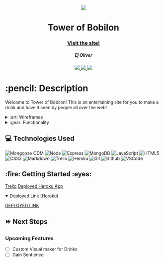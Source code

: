 <div align="center">
   <img src="https://i.imgur.com/SU4D8d1.png"/>
   <h1>Tower of Bobilon</h1>
   <h3><a href="https://tower-of-bobilon.herokuapp.com/">Visit the site!</a></h3>
   <h5>Ej Oliver</h5>                             
   <a href="https://github.com/K1neticz" target="_blank">
      <img src="https://img.shields.io/badge/-Portfolio:_user.github.io-darkgreen?style=flat&logo=medium"/>
   </a>
   <a href="https://www.linkedin.com/in/eldrickoliver/" target="_blank">
      <img src="https://img.shields.io/badge/-linkedin.com/in/user-blue?style=flat&``logo=Linkedin&logoColor=white">
   </a> 
   <a href="mailto:ej.oliver1107@gmail.com" target="_blank">
      <img src="https://img.shields.io/badge/-user@gmail.com-c14438?style=flat&logo=Gmail&``logoColor=white">
   </a>
</div>

<h1>:pencil: Description</h1>
<p>Welcome to Tower of Bobilon! This is an entertaining site for you to make a drink and have it seen by people all over the web!</p>

<details>
<summary> :art: Wireframes</summary>

| Description | Screenshot |
|------------ | ------------|
| <h3 align="center">Homepage</h3> | <img src="https://trello.com/1/cards/6261da265f11f85c85f0de69/attachments/6261da35144fb2722ae883fc/previews/6261da37144fb2722ae88458/download/Homepage.jpg" width="700"/> |
| <h3 align="center">View all the Drinks</h3> | <img src="https://trello.com/1/cards/6261daae076b900f2fdc1c25/attachments/6261dad05292d34ec3f90c3e/previews/preview/download/List.jpg" width="700"/> |
| <h3 align="center">Create A Drink</h3> | <img src="https://trello.com/1/cards/6261dab78c0c6276a5c148d1/attachments/6261dad6fda8f441a0049dab/previews/preview/download/CreateBobaholics.jpg" width="700"/> |
| <h3 align="center">Review a Created Drink</h3> | <img src="https://trello.com/1/cards/6261dab96f6e233a189f6702/attachments/6261dae2015dcb747f66649b/previews/preview/download/Review.jpg" width="700"/> |

</details>

<details>
<summary> :gear: Functionality</summary>

| Description | Screenshot |
|------------ | ------------|
| <h3 align="center">Create a Drink</h3> | <img src="https://i.imgur.com/v2zlAMP.png" width="700"/> |
| <h3 align="center">User Implemented Drinks</h3> | <img src="https://i.imgur.com/dxLgLrd.png" width="700"/> |
| <h3 align="center">Create a Review</h3> | <img src="https://i.imgur.com/ZH7XlMd.png" width="700"/> |
| <h3 align="center">User Created Drinks</h3> | <img src="https://i.imgur.com/SPDY0nR.png" width="700"/> |





</details>

## :computer: Technologies Used

![Mongoose ODM](https://img.shields.io/badge/-Mongoose_ODM-333?style=flat&logo=mongodb)
![Node](https://img.shields.io/badge/-Node.js-333?style=flat&logo=node.js)
![Express](https://img.shields.io/badge/-Express-333?style=flat&logo=express)
![MongoDB](https://img.shields.io/badge/-MongoDB-333?style=flat&logo=mongodb)
![JavaScript](https://img.shields.io/badge/-JavaScript-333?style=flat&logo=javascript) 
![HTML5](https://img.shields.io/badge/-HTML5-333?style=flat&logo=html5)
![CSS3](https://img.shields.io/badge/-CSS-333?style=flat&logo=css3)
![Markdown](https://img.shields.io/badge/-Markdown-333?style=flat&logo=markdown)
![Trello](https://img.shields.io/badge/-Trello-333?style=flat&logo=trello) 
![Heroku](https://img.shields.io/badge/-Heroku-333?style=flat&logo=heroku)
![Git](https://img.shields.io/badge/-Git-333?style=flat&logo=git)
![Github](https://img.shields.io/badge/-GitHub-333?style=flat&logo=github)
![VSCode](https://img.shields.io/badge/-VS_Code-333?style=flat&logo=visualstudio) 
<h2> :fire: Getting Started :eyes: </h2>

<a href="https://trello.com/b/OlIsti1V/clippy">Trello</a>
<a href="https://clippy22.herokuapp.com/">Deployed Heroku App</a>

<details open>   
<summary>Deployed Link (Heroku)</summary>
<p><a href="https://tower-of-bobilon.herokuapp.com">DEPLOYED LINK</a></p>
</details>

## :fast_forward: Next Steps   

### Upcoming Features

- [ ] Custom Visual maker for Drinks
- [ ] Gain Sentience

